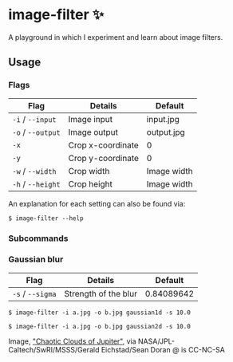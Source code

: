 # image-filter ✨
A playground in which I experiment and learn about image filters.

## Usage

### Flags
 Flag             | Details           | Default 
------------------|-------------------|------------
`-i` / `--input`  | Image input       | input.jpg
`-o` / `--output` | Image output      | output.jpg
`-x`              | Crop x-coordinate | 0
`-y`              | Crop y-coordinate | 0
`-w` / `--width`  | Crop width        | Image width
`-h` / `--height` | Crop height       | Image width

An explanation for each setting can also be found via:
```shell
$ image-filter --help
```

### Subcommands

### Gaussian blur

 Flag            | Details              | Default
-----------------|----------------------|-----------
`-s` / `--sigma` | Strength of the blur | 0.84089642

```shell
$ image-filter -i a.jpg -o b.jpg gaussian1d -s 10.0
```

```shell
$ image-filter -i a.jpg -o b.jpg gaussian2d -s 10.0
```

Image, ["Chaotic Clouds of Jupiter"](https://www.jpl.nasa.gov/spaceimages/details.php?id=PIA22424), via NASA/JPL-Caltech/SwRI/MSSS/Gerald Eichstad/Sean Doran @ is CC-NC-SA


